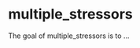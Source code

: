 # multiple_stressors

<!-- badges: start -->
<!-- badges: end -->

The goal of multiple_stressors is to ...


